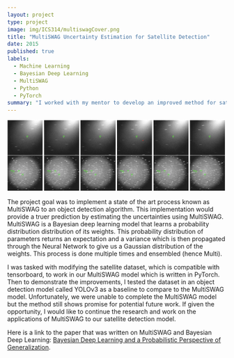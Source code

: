 ```yaml
---
layout: project
type: project
image: img/ICS314/multiswagCover.png
title: "MultiSWAG Uncertainty Estimation for Satellite Detection"
date: 2015
published: true
labels:
  - Machine Learning
  - Bayesian Deep Learning
  - MultiSWAG
  - Python
  - PyTorch
summary: "I worked with my mentor to develop an improved method for satellite detection."
---
```


<div class="text-center p-4">
  <img width="500px" src="../img/ICS314/mswagimg.png" class="img-thumbnail" >

</div>

The project goal was to implement a state of the art process known as MultiSWAG to an object detection algorithm. This implementation would provide a truer prediction by estimating the uncertainties using MultiSWAG. MultiSWAG is a Bayesian deep learning model that learns a probability distribution distribution of its weights. This probability distribution of parameters returns an expectation and a variance which is then propagated through the Neural Network to give us a Gaussian distribution of the weights. This process is done multiple times and ensembled (hence Multi). 

I was tasked with modifying the satellite dataset, which is compatible with tensorboard, to work in our MultiSWAG model which is written in PyTorch. Then to demonstrate the improvements, I tested the dataset in an object detection model called YOLOv3 as a baseline to compare to the MultiSWAG model. 
Unfortunately, we were unable to complete the MultiSWAG model but the method still shows promise for potential future work. If given the opportunity, I would like to continue the research and work on the applications of MultiSWAG to our satellite detection model. 

Here is a link to the paper that was written on MultiSWAG and Bayesian Deep Learning: [Bayesian Deep Learning and a Probabilistic Perspective of Generalization](https://arxiv.org/abs/2002.08791).
